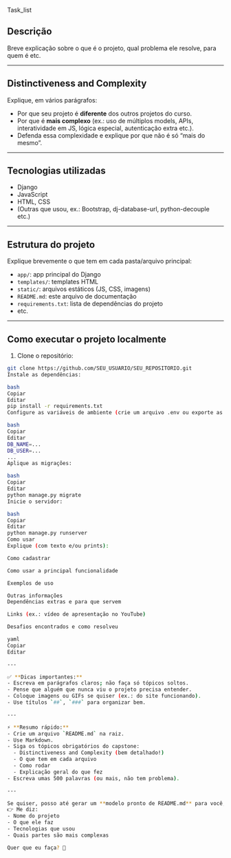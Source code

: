 Task_list

## Descrição

Breve explicação sobre o que é o projeto, qual problema ele resolve, para quem é etc.

---

## Distinctiveness and Complexity

Explique, em vários parágrafos:

- Por que seu projeto é **diferente** dos outros projetos do curso.
- Por que é **mais complexo** (ex.: uso de múltiplos models, APIs, interatividade em JS, lógica especial, autenticação extra etc.).
- Defenda essa complexidade e explique por que não é só “mais do mesmo”.

---

## Tecnologias utilizadas

- Django
- JavaScript
- HTML, CSS
- (Outras que usou, ex.: Bootstrap, dj-database-url, python-decouple etc.)

---

## Estrutura do projeto

Explique brevemente o que tem em cada pasta/arquivo principal:

- `app/`: app principal do Django
- `templates/`: templates HTML
- `static/`: arquivos estáticos (JS, CSS, imagens)
- `README.md`: este arquivo de documentação
- `requirements.txt`: lista de dependências do projeto
- etc.

---

## Como executar o projeto localmente

1. Clone o repositório:

```bash
git clone https://github.com/SEU_USUARIO/SEU_REPOSITORIO.git
Instale as dependências:

bash
Copiar
Editar
pip install -r requirements.txt
Configure as variáveis de ambiente (crie um arquivo .env ou exporte as variáveis):

bash
Copiar
Editar
DB_NAME=...
DB_USER=...
...
Aplique as migrações:

bash
Copiar
Editar
python manage.py migrate
Inicie o servidor:

bash
Copiar
Editar
python manage.py runserver
Como usar
Explique (com texto e/ou prints):

Como cadastrar

Como usar a principal funcionalidade

Exemplos de uso

Outras informações
Dependências extras e para que servem

Links (ex.: vídeo de apresentação no YouTube)

Desafios encontrados e como resolveu

yaml
Copiar
Editar

---

✅ **Dicas importantes:**
- Escreva em parágrafos claros; não faça só tópicos soltos.
- Pense que alguém que nunca viu o projeto precisa entender.
- Coloque imagens ou GIFs se quiser (ex.: do site funcionando).
- Use títulos `##`, `###` para organizar bem.

---

⚡ **Resumo rápido:**
- Crie um arquivo `README.md` na raiz.
- Use Markdown.
- Siga os tópicos obrigatórios do capstone:
  - Distinctiveness and Complexity (bem detalhado!)
  - O que tem em cada arquivo
  - Como rodar
  - Explicação geral do que fez
- Escreva umas 500 palavras (ou mais, não tem problema).

---

Se quiser, posso até gerar um **modelo pronto de README.md** para você, personalizado conforme o que você me contar sobre o seu projeto.
👉 Me diz:
- Nome do projeto
- O que ele faz
- Tecnologias que usou
- Quais partes são mais complexas

Quer que eu faça? 🚀
```

